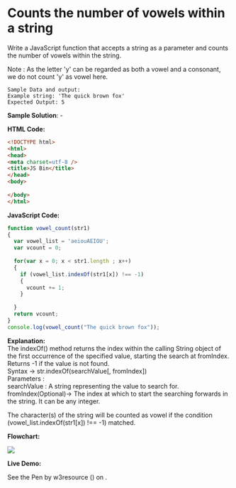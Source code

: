 # Counts the number of vowels within a string

Write a JavaScript function that accepts a string as a parameter and counts the number of vowels within the string.  
  
Note : As the letter 'y' can be regarded as both a vowel and a consonant, we do not count 'y' as vowel here.

```
Sample Data and output: 
Example string: 'The quick brown fox' 
Expected Output: 5
```

**Sample Solution**: -

**HTML Code:**

```html
<!DOCTYPE html>
<html>
<head>
<meta charset=utf-8 />
<title>JS Bin</title>
</head>
<body>
  
</body>
</html>

```

**JavaScript Code:**

```js
function vowel_count(str1)
{
  var vowel_list = 'aeiouAEIOU';
  var vcount = 0;
  
  for(var x = 0; x < str1.length ; x++)
  {
    if (vowel_list.indexOf(str1[x]) !== -1)
    {
      vcount += 1;
    }
  
  }
  return vcount;
}
console.log(vowel_count("The quick brown fox"));

```

**Explanation:**  
The indexOf() method returns the index within the calling String object of the first occurrence of the specified value, starting the search at fromIndex. Returns -1 if the value is not found.  
Syntax -> str.indexOf(searchValue\[, fromIndex\])  
Parameters :  
searchValue : A string representing the value to search for.  
fromIndex(Optional)-> The index at which to start the searching forwards in the string. It can be any integer.

The character(s) of the string will be counted as vowel if the condition (vowel_list.indexOf(str1\[x\]) !== -1) matched.

**Flowchart:**

![](https://www.w3resource.com/w3r_images/javascript-function-exercise-7.png)

**Live Demo:**

<section class="expand-codepen"><p data-height="380" data-theme-id="0" data-slug-hash="VMzBwG" data-default-tab="js,result" data-user="w3resource" data-embed-version="2" data-pen-title="JavaScript -Counts the number of vowels within a string-function-ex- 7" data-editable="true" class="codepen">See the Pen by w3resource () on .</p><codepen></codepen></section>